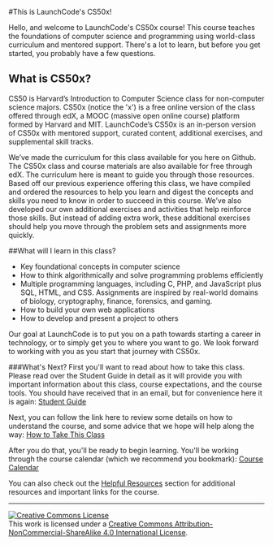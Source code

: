 
#This is LaunchCode's CS50x!

Hello, and welcome to LaunchCode's CS50x course! This course teaches the foundations of computer science and programming using world-class curriculum and mentored support. There's a lot to learn, but before you get started, you probably have a few questions.

## What is CS50x?

CS50 is Harvard’s Introduction to Computer Science class for non-computer science majors. CS50x (notice the 'x') is a free online version of the class offered through edX, a MOOC (massive open online course) platform formed by Harvard and MIT. LaunchCode’s CS50x is an in-person version of CS50x with mentored support, curated content, additional exercises, and supplemental skill tracks.

We’ve made the curriculum for this class available for you here on Github. The CS50x class and course materials are also available for free through edX. The curriculum here is meant to guide you through those resources. Based off our previous experience offering this class, we have compiled and ordered the resources to help you learn and digest the concepts and skills you need to know in order to succeed in this course. We’ve also developed our own additional exercises and activities that help reinforce those skills. But instead of adding extra work, these additional exercises should help you move through the problem sets and assignments more quickly.


##What will I learn in this class?
*	Key foundational concepts in computer science 
*	How to think algorithmically and solve programming problems efficiently
*	Multiple programming languages, including C, PHP, and JavaScript plus SQL, HTML, and CSS. Assignments are inspired by real-world domains of biology, cryptography, finance, forensics, and gaming. 
*	How to build your own web applications
*	How to develop and present a project to others

Our goal at LaunchCode is to put you on a path towards starting a career in technology, or to simply get you to where you want to go. We look forward to working with you as you start that journey with CS50x. 

###What's Next?
First you'll want to read about how to take this class. Please read over the Student Guide in detail as it will provide you with important information about this class, course expectations, and the course tools. You should have received that in an email, but for convenience here it is again: <a href="https://docs.google.com/document/d/19HIMxU_RtVV0PcGpuL71KmAoQh-KTgyPGpWWLcmwo58/edit?usp=sharing" target="_blank">Student Guide</a>

Next, you can follow the link here to review some details on how to understand the course, and some advice that we hope will help along the way: [How to Take This Class](./how-to-take-this-class) 

After you do that, you'll be ready to begin learning. You'll be working through the course calendar (which we recommend you bookmark): [Course Calendar](./calendar)

You can also check out the <a href="./helpful-resources">Helpful Resources</a> section for additional resources and important links for the course. 

***

<a rel="license" href="http://creativecommons.org/licenses/by-nc-sa/4.0/"><img alt="Creative Commons License" style="border-width:0" src="https://i.creativecommons.org/l/by-nc-sa/4.0/88x31.png" /></a><br />This work is licensed under a <a rel="license" href="http://creativecommons.org/licenses/by-nc-sa/4.0/" target="_blank">Creative Commons Attribution-NonCommercial-ShareAlike 4.0 International License</a>.
